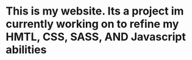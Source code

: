 # This is my website. Its a project im currently working on to refine my HMTL, CSS, SASS, AND Javascript abilities
